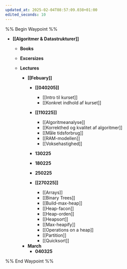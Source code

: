 ```yaml
---
updated_at: 2025-02-04T08:57:09.038+01:00
edited_seconds: 10
---
```

%% Begin Waypoint %%
- **[[Algoritmer & Datastrukturer]]**
	- **Books**

	- **Excersizes**
	- **Lectures**
		- **[[Febuary]]**
			- **[[040205]]**
				- [[Intro til kurset]]
				- [[Konkret indhold af kurset]]
			- **[[110225]]**
				- [[Algoritmeanalyse]]
				- [[Korrekthed og kvalitet af algoritmer]]
				- [[Måle tidsforbrug]]
				- [[RAM-modellen]]
				- [[Voksehastighed]]
			- **130225**

			- **180225**

			- **250225**

			- **[[270225]]**
				- [[Arrays]]
				- [[Binary Trees]]
				- [[Build-max-heap]]
				- [[Heap-facon]]
				- [[Heap-orden]]
				- [[Heapsort]]
				- [[Max-heapify]]
				- [[Operations on a heap]]
				- [[Partition]]
				- [[Quicksort]]
		- **March**
			- **040325**


%% End Waypoint %%
